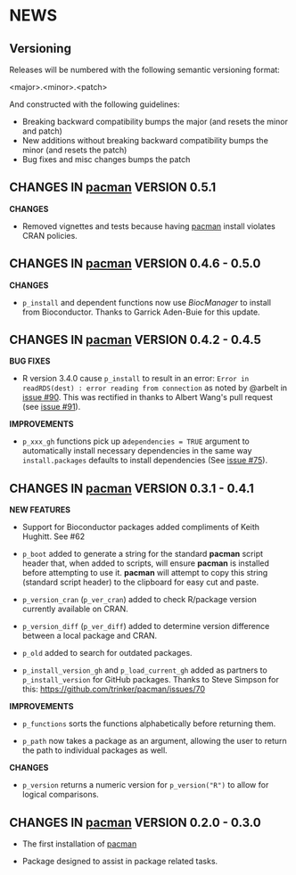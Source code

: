 NEWS 
====

Versioning
----------

Releases will be numbered with the following semantic versioning format:

&lt;major&gt;.&lt;minor&gt;.&lt;patch&gt;

And constructed with the following guidelines:

* Breaking backward compatibility bumps the major (and resets the minor 
  and patch)
* New additions without breaking backward compatibility bumps the minor 
  (and resets the patch)
* Bug fixes and misc changes bumps the patch



**CHANGES** IN <a href="https://github.com/trinker/pacman" target="_blank">pacman</a> VERSION 0.5.1 
----------------------------------------------------------------

**CHANGES**

* Removed vignettes and tests because having <a href="https://github.com/trinker/pacman" target="_blank">pacman</a> install violates CRAN policies.


**CHANGES** IN <a href="https://github.com/trinker/pacman" target="_blank">pacman</a> VERSION 0.4.6 - 0.5.0
----------------------------------------------------------------

**CHANGES**

* `p_install` and dependent functions now use *BiocManager* to install from
  Bioconductor.  Thanks to Garrick Aden-Buie for this update.



**CHANGES** IN <a href="https://github.com/trinker/pacman" target="_blank">pacman</a> VERSION 0.4.2 - 0.4.5
----------------------------------------------------------------

**BUG FIXES**

* R version 3.4.0 cause `p_install` to result in an error: 
  `Error in readRDS(dest) : error reading from connection` as noted by @arbelt
  in <a href="https://github.com/trinker/pacman/issues/90">issue #90</a>.  This was rectified in thanks to Albert Wang's pull request (see 
  <a href="https://github.com/trinker/pacman/issues/91">issue #91</a>).

**IMPROVEMENTS**

* `p_xxx_gh` functions pick up a`dependencies = TRUE` argument to 
  automatically install necessary dependencies in the same way `install.packages` 
  defaults to install dependencies (See <a href="https://github.com/trinker/pacman/issues/75">issue #75</a>).




**CHANGES** IN <a href="https://github.com/trinker/pacman" target="_blank">pacman</a> VERSION 0.3.1 - 0.4.1
----------------------------------------------------------------

**NEW FEATURES**

* Support for Bioconductor packages added compliments of Keith Hughitt.  See #62

* `p_boot` added to generate a string for the standard **pacman** script header 
  that, when added to scripts, will ensure **pacman** is installed before 
  attempting to use it.  **pacman** will attempt to copy this string (standard 
  script header) to the clipboard for easy cut and paste.

* `p_version_cran` (`p_ver_cran`) added to check R/package version currently 
  available on CRAN.
  
* `p_version_diff` (`p_ver_diff`) added to determine version difference between 
  a local package and CRAN.
  
* `p_old` added to search for outdated packages.

* `p_install_version_gh` and `p_load_current_gh` added as partners to 
  `p_install_version` for GitHub packages.  Thanks to Steve Simpson for this: 
  https://github.com/trinker/pacman/issues/70  
  
**IMPROVEMENTS**

* `p_functions` sorts the functions alphabetically before returning them.

* `p_path` now takes a package as an argument, allowing the user to return the 
  path to individual packages as well.
  
**CHANGES**

* `p_version` returns a numeric version for `p_version("R")` to allow for 
  logical comparisons.


**CHANGES** IN <a href="https://github.com/trinker/pacman" target="_blank">pacman</a> VERSION 0.2.0 - 0.3.0
----------------------------------------------------------------

* The first installation of <a href="https://github.com/trinker/pacman" target="_blank">pacman</a>

* Package designed to assist in package related tasks.

